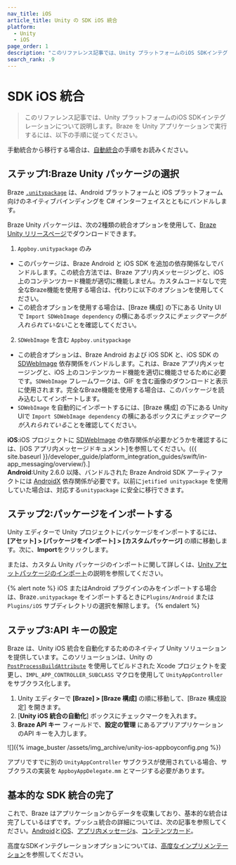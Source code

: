 ```yaml
---
nav_title: iOS
article_title: Unity の SDK iOS 統合
platform: 
  - Unity
  - iOS
page_order: 1
description: "このリファレンス記事では、Unity プラットフォームのiOS SDKインテグレーションについて説明します。"
search_rank: .9
---
```


# SDK iOS 統合

> このリファレンス記事では、Unity プラットフォームのiOS SDKインテグレーションについて説明します。Braze を Unity アプリケーションで実行するには、以下の手順に従ってください。 

手動統合から移行する場合は、[自動統合](#transitioning-from-manual-to-automated-integration-ios)の手順をお読みください。

## ステップ1:Braze Unity パッケージの選択

Braze [`.unitypackage`](https://docs.unity3d.com/Manual/AssetPackages.html) は、Android プラットフォームと iOS プラットフォーム向けのネイティブバインディングを C# インターフェイスとともにバンドルします。

Braze Unity パッケージは、次の2種類の統合オプションを使用して、[Braze Unity リリースページ](https://github.com/Appboy/appboy-unity-sdk/releases)でダウンロードできます。

1. `Appboy.unitypackage` のみ
  - このパッケージは、Braze Android と iOS SDK を追加の依存関係なしでバンドルします。この統合方法では、Braze アプリ内メッセージングと、iOS 上のコンテンツカード機能が適切に機能しません。カスタムコードなしで完全なBraze機能を使用する場合は、代わりに以下のオプションを使用してください。
  - この統合オプションを使用する場合は、[Braze 構成] の下にある Unity UI で `Import SDWebImage dependency` の横にあるボックスに*チェックマークが入れられていない*ことを確認してください。
2. `SDWebImage` を含む `Appboy.unitypackage`
  - この統合オプションは、Braze Android および iOS SDK と、iOS SDK の [SDWebImage](https://github.com/SDWebImage/SDWebImage) 依存関係をバンドルします。これは、Braze アプリ内メッセージングと、iOS 上のコンテンツカード機能を適切に機能させるために必要です。`SDWebImage` フレームワークは、GIF を含む画像のダウンロードと表示に使用されます。完全なBraze機能を使用する場合は、このパッケージを読み込むしてインポートします。
  - `SDWebImage` を自動的にインポートするには、[Braze 構成] の下にある Unity UIで `Import SDWebImage dependency` の横にあるボックスに*チェックマークが入れられている*ことを確認してください。

**iOS**:iOS プロジェクトに [SDWebImage](https://github.com/SDWebImage/SDWebImage) の依存関係が必要かどうかを確認するには、[iOS アプリ内メッセージドキュメント]を参照してください。({{ site.baseurl }}/developer_guide/platform_integration_guides/swift/in-app_messaging/overview/).] <br>
**Android**:Unity 2.6.0 以降、バンドルされた Braze Android SDK アーティファクトには [AndroidX](https://developer.android.com/jetpack/androidx) 依存関係が必要です。以前に`jetified unitypackage` を使用していた場合は、対応する`unitypackage` に安全に移行できます。

## ステップ2:パッケージをインポートする

Unity エディターで Unity プロジェクトにパッケージをインポートするには、**[アセット] > [パッケージをインポート] > [カスタムパッケージ]** の順に移動します。次に、**Import**をクリックします。

または、カスタム Unity パッケージのインポートに関して詳しくは、[Unity アセットパッケージのインポート](https://docs.unity3d.com/Manual/AssetPackages.html)の説明を参照してください。 

{% alert note %}
iOS またはAndroid プラグインのみをインポートする場合は、Braze`.unitypackage` をインポートするときに`Plugins/Android` または`Plugins/iOS` サブディレクトリの選択を解除します。
{% endalert %}

## ステップ3:API キーの設定

Braze は、Unity iOS 統合を自動化するためのネイティブ Unity ソリューションを提供しています。このソリューションは、Unity の [`PostProcessBuildAttribute`](http://docs.unity3d.com/ScriptReference/Callbacks.PostProcessBuildAttribute.html) を使用してビルドされた Xcode プロジェクトを変更し、`IMPL_APP_CONTROLLER_SUBCLASS` マクロを使用して `UnityAppController` をサブクラス化します。

1. Unity エディターで **[Braze] > [Braze 構成]** の順に移動して、[Braze 構成設定] を開きます。
2. [**Unity iOS 統合の自動化**] ボックスにチェックマークを入れます。
3. **Braze API キー** フィールドで、**設定の管理** にあるアプリアプリケーションのAPI キーを入力します。

![]({% image_buster /assets/img_archive/unity-ios-appboyconfig.png %})

アプリですでに別の `UnityAppController` サブクラスが使用されている場合、サブクラスの実装を `AppboyAppDelegate.mm` とマージする必要があります。

## 基本的な SDK 統合の完了

これで、Braze はアプリケーションからデータを収集しており、基本的な統合は完了しているはずです。プッシュ統合の詳細については、次の記事を参照してください。[Android]({{site.baseurl}}/developer_guide/platform_integration_guides/unity/push_notifications/android/)と[iOS]({{site.baseurl}}/developer_guide/platform_integration_guides/unity/push_notifications/ios/)、[アプリ内メッセージs]({{site.baseurl}}/developer_guide/platform_integration_guides/unity/in-app_messaging/)、[コンテンツカード]({{site.baseurl}}/developer_guide/platform_integration_guides/unity/content_cards/)。

高度なSDKインテグレーションオプションについては、[高度なインプリメンテーション]({{site.baseurl}}/developer_guide/platform_integration_guides/unity/sdk_integration/advanced_use_cases/#ios-sdk-advanced)を参照してください。

